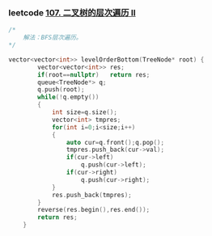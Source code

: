 ### leetcode [107. 二叉树的层次遍历 II](https://leetcode-cn.com/problems/binary-tree-level-order-traversal-ii/)

```cpp
/*
	解法：BFS层次遍历。
*/
```

```cpp
vector<vector<int>> levelOrderBottom(TreeNode* root) {
        vector<vector<int>> res;
        if(root==nullptr)   return res;
        queue<TreeNode*> q;
        q.push(root);
        while(!q.empty())
        {
            int size=q.size();
            vector<int> tmpres;
            for(int i=0;i<size;i++)
            {
                auto cur=q.front();q.pop();
                tmpres.push_back(cur->val);
                if(cur->left)
                    q.push(cur->left);
                if(cur->right)
                    q.push(cur->right);
            }
            res.push_back(tmpres);
        }
        reverse(res.begin(),res.end());
        return res;
    }
```

